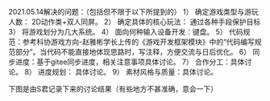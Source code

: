 2021.05.14解决的问题：（包括但不限于以下所提到的）
1）	确定游戏类型与游玩人数： 2D动作类+双人同屏。
2）	确定具体的核心玩法： 通过各种手段保护目标
3）	将游戏划分为几大系统。
4）	面向何种输入设备开发：键盘。
5）	代码规范：参考科协游戏方向-赵雅彬学长上传的《游戏开发框架模块》中的“代码编写规范部分”。当代码不能直接地体现思路时，写注释，方便交流与日后优化。
6）	同步进度：基于gitee同步进度，相关注意事项具体讨论。
7）	合作分工：具体讨论。
8）	进度规划： 具体讨论。
9）	素材风格与质量：具体讨论。



下图是由S君记录下来的讨论结果（有些地方不甚准确，意会一下）
 
